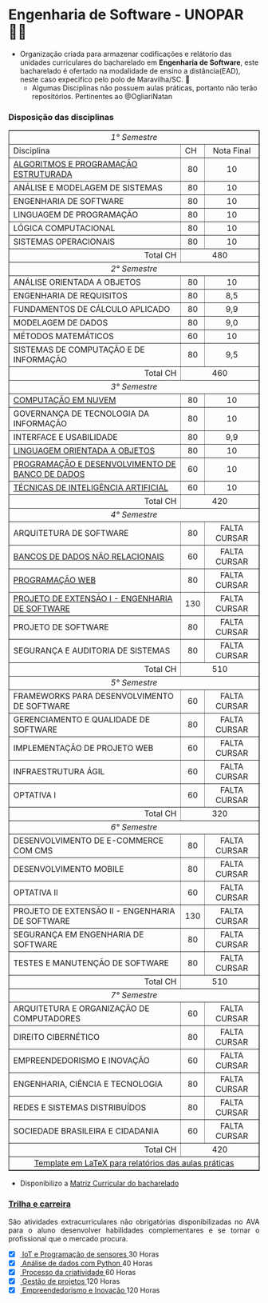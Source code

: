 # Engenharia de Software - UNOPAR 🙋‍♀️

- Organização criada para armazenar codificações e relátorio das unidades curriculares do bacharelado em __Engenharia de Software__, este bacharelado é ofertado na modalidade de ensino a distância(EAD), neste caso expecifíco pelo polo de Maravilha/SC. 🧙
   - Algumas Disciplinas não possuem aulas práticas, portanto não terão repositórios. Pertinentes ao @OgliariNatan
 

### Disposição das disciplinas

<table border="1">
   <tr> <td colspan="3" align="center"> <i>1° Semestre </i></td> </tr>
   <tr> <td>Disciplina</td> <td>CH</td> <td align="center"> Nota Final</td>  </tr>
   <tr> <td> <a href="https://github.com/ENGENHARIA-DE-SOFTWARE-UNOPAR/Algoritimo-e-Programacao-Estruturada" target="_blank">  ALGORITMOS E PROGRAMAÇÃO ESTRUTURADA </a></td> <td align="center"> 80</td>  <td align="center"> 10</td> </tr>
   <tr> <td>ANÁLISE E MODELAGEM DE SISTEMAS</td> <td align="center">80</td> <td align="center"> 10</td> </tr>
   <tr> <td>ENGENHARIA DE SOFTWARE</td> <td align="center">80</td> <td align="center"> 10</td> </tr>
   <tr> <td>LINGUAGEM DE PROGRAMAÇÃO</td> <td align="center">80</td> <td align="center"> 10</td> </tr>
   <tr> <td>LÓGICA COMPUTACIONAL</td> <td align="center">80</td> <td align="center"> 10</td> </tr>
   <tr> <td>SISTEMAS OPERACIONAIS</td> <td align="center">80</td> <td align="center"> 10</td> </tr>
   <tr> <td align="right">Total CH</td> <td colspan="2" align="center">480</td>   </tr>

   <tr> <td colspan="3" align="center"> <i>2° Semestre </i> </td> </tr>
   <tr> <td> ANÁLISE ORIENTADA A OBJETOS </td> <td align="center">80</td> <td align="center"> 10 </td> </tr>
   <tr> <td> ENGENHARIA DE REQUISITOS </td> <td align="center">80</td> <td align="center"> 8,5 </td> </tr>
   <tr> <td> FUNDAMENTOS DE CÁLCULO APLICADO </td> <td align="center">80</td> <td align="center"> 9,9 </td> </tr>
   <tr> <td> MODELAGEM DE DADOS </td> <td align="center">80</td> <td align="center"> 9,0 </td> </tr>
   <tr> <td> MÉTODOS MATEMÁTICOS </td> <td align="center">60</td> <td align="center"> 10 </td> </tr>
   <tr> <td> SISTEMAS DE COMPUTAÇÃO E DE INFORMAÇÃO </td> <td align="center">80</td> <td align="center"> 9,5 </td> </tr>
   <tr> <td align="right">Total CH </td> <td colspan="2" align="center">460 </td> </tr>

<tr> <td colspan="3" align="center"> <i>3° Semestre </i> </td> </tr>
   <tr> <td> <a href="https://github.com/ENGENHARIA-DE-SOFTWARE-UNOPAR/Computacao-em-nuvem-UNOPAR" target="_blank"> COMPUTAÇÃO EM NUVEM </a> </td> <td align="center">80</td> <td align="center"> 10 </td> </tr>
   <tr> <td> GOVERNANÇA DE TECNOLOGIA DA INFORMAÇÃO </td> <td align="center">80</td> <td align="center"> 10 </td> </tr>
   <tr> <td> INTERFACE E USABILIDADE </td> <td align="center">80</td> <td align="center"> 9,9 </td> </tr>
   <tr> <td> <a href="https://github.com/ENGENHARIA-DE-SOFTWARE-UNOPAR/gerenciaBanco" target="_blank"> LINGUAGEM ORIENTADA A OBJETOS </a> </td> <td align="center">80</td> <td align="center"> 10 </td> </tr>
   <tr> <td> <a href="https://github.com/ENGENHARIA-DE-SOFTWARE-UNOPAR/database_and_data_development" target="_blank"> PROGRAMAÇÃO E DESENVOLVIMENTO DE BANCO DE DADOS </a> </td> <td align="center">60</td> <td align="center"> 10 </td> </tr>
   <tr> <td> <a href="https://github.com/ENGENHARIA-DE-SOFTWARE-UNOPAR/neuralPerceptron" target="_blank"> TÉCNICAS DE INTELIGÊNCIA ARTIFICIAL </a> </td> <td align="center">60</td> <td align="center"> 10 </td> </tr>
   <tr> <td align="right">Total CH </td> <td colspan="2" align="center">420 </td> </tr>

<tr> <td colspan="3" align="center"> <i>4° Semestre </i> </td> </tr>
   <tr> <td> ARQUITETURA DE SOFTWARE </td> <td align="center">80</td> <td align="center"> FALTA CURSAR </td> </tr>
   <tr> <td> <a href="https://github.com/ENGENHARIA-DE-SOFTWARE-UNOPAR/NoSQL" target="_blank"> BANCOS DE DADOS NÃO RELACIONAIS </a> </td> <td align="center">60</td> <td align="center"> FALTA CURSAR </td> </tr>
   <tr> <td> <a href="https://github.com/ENGENHARIA-DE-SOFTWARE-UNOPAR/web-project" target="_blank"> PROGRAMAÇÃO WEB </a> </td> <td align="center">80</td> <td align="center"> FALTA CURSAR </td> </tr>
   <tr> <td> <a href="https://github.com/ENGENHARIA-DE-SOFTWARE-UNOPAR/extension-project_I" target="_blank"> PROJETO DE EXTENSÃO I - ENGENHARIA DE SOFTWARE </a> </td> <td align="center">130</td> <td align="center"> FALTA CURSAR </td> </tr>
   <tr> <td> PROJETO DE SOFTWARE </td> <td align="center">80</td> <td align="center"> FALTA CURSAR </td> </tr>
   <tr> <td> SEGURANÇA E AUDITORIA DE SISTEMAS </td> <td align="center">80</td> <td align="center"> FALTA CURSAR </td> </tr>
   <tr> <td align="right">Total CH </td> <td colspan="2" align="center">510 </td> </tr>

<tr> <td colspan="3" align="center"> <i>5° Semestre </i> </td> </tr>
   <tr> <td> FRAMEWORKS PARA DESENVOLVIMENTO DE SOFTWARE </td> <td align="center">60</td> <td align="center"> FALTA CURSAR </td> </tr>
   <tr> <td> GERENCIAMENTO E QUALIDADE DE SOFTWARE </td> <td align="center">80</td> <td align="center"> FALTA CURSAR </td> </tr>
   <tr> <td> IMPLEMENTAÇÃO DE PROJETO WEB </td> <td align="center">60</td> <td align="center"> FALTA CURSAR </td> </tr>
   <tr> <td> INFRAESTRUTURA ÁGIL </td> <td align="center">60</td> <td align="center"> FALTA CURSAR </td> </tr>
   <tr> <td> OPTATIVA I </td> <td align="center">60</td> <td align="center"> FALTA CURSAR </td> </tr>
   <tr> <td align="right">Total CH </td> <td colspan="2" align="center"> 320 </td> </tr>

<tr> <td colspan="3" align="center"> <i>6° Semestre </i> </td> </tr>
   <tr> <td> DESENVOLVIMENTO DE E-COMMERCE COM CMS </td> <td align="center">80</td> <td align="center"> FALTA CURSAR </td> </tr>
   <tr> <td> DESENVOLVIMENTO MOBILE </td> <td align="center">80</td> <td align="center"> FALTA CURSAR </td> </tr>
   <tr> <td> OPTATIVA II </td> <td align="center">60</td> <td align="center"> FALTA CURSAR </td> </tr>
   <tr> <td> PROJETO DE EXTENSÃO II - ENGENHARIA DE SOFTWARE </td> <td align="center">130</td> <td align="center"> FALTA CURSAR </td> </tr>
   <tr> <td> SEGURANÇA EM ENGENHARIA DE SOFTWARE </td> <td align="center">80</td> <td align="center"> FALTA CURSAR </td> </tr>
   <tr> <td> TESTES E MANUTENÇÃO DE SOFTWARE </td> <td align="center">80</td> <td align="center"> FALTA CURSAR </td> </tr>
   <tr> <td align="right">Total CH </td> <td colspan="2" align="center">510 </td> </tr>

<tr> <td colspan="3" align="center"> <i>7° Semestre </i> </td> </tr>
   <tr> <td> ARQUITETURA E ORGANIZAÇÃO DE COMPUTADORES </td> <td align="center">60</td> <td align="center"> FALTA CURSAR </td> </tr>
   <tr> <td> DIREITO CIBERNÉTICO </td> <td align="center">80</td> <td align="center"> FALTA CURSAR </td> </tr>
   <tr> <td> EMPREENDEDORISMO E INOVAÇÃO </td> <td align="center">60</td> <td align="center"> FALTA CURSAR </td> </tr>
   <tr> <td> ENGENHARIA, CIÊNCIA E TECNOLOGIA</td> <td align="center">80</td> <td align="center"> FALTA CURSAR </td> </tr>
   <tr> <td> REDES E SISTEMAS DISTRIBUÍDOS </td> <td align="center">80</td> <td align="center"> FALTA CURSAR </td> </tr>
   <tr> <td> SOCIEDADE BRASILEIRA E CIDADANIA </td> <td align="center">60</td> <td align="center"> FALTA CURSAR </td> </tr>
   <tr> <td align="right">Total CH </td> <td colspan="2" align="center">420 </td> </tr>


<tr> <td colspan="3" align="center"> <a href="https://github.com/ENGENHARIA-DE-SOFTWARE-UNOPAR/Template-UNOPAR" target="_blank"> Template em LaTeX para relatórios das aulas práticas </td> </tr>
</table>



* Disponibilizo a [Matriz Curricular do bacharelado](https://github.com/ENGENHARIA-DE-SOFTWARE-UNOPAR/.github/blob/main/profile/Matriz%20curi.%20-%20ENG%20software.pdf)


### <a href="https://blog.unopar.com.br/trilhas-de-carreira/#Conheca_as_Trilhas_de_Carreira"> Trilha e carreira </a>

<p align="justify"> São atividades extracurriculares não obrigatórias disponibilizadas no AVA para o aluno desenvolver habilidades complementares e se tornar o profissional que o mercado procura. </p>


- [x] <a href="https://drive.google.com/file/d/1d5MI1Je83O1R-ZshPjR9ALq4nda7EkeS/view?usp=sharing"> IoT e Programação de sensores </a> 30 Horas </br>
- [x] <a href="https://drive.google.com/file/d/1WLgOo77Q3zU3lo5QijTAqltP6epdqMhX/view?usp=sharing"> Análise de dados com Python </a> 40 Horas </br>
- [x] <a href="https://drive.google.com/file/d/1KmHL0fYWLndupQIxN4GzeJFdmvVj1rec/view?usp=sharing"> Processo da criatividade </a> 60 Horas </br>
- [x] <a href="https://drive.google.com/file/d/1eH21zc3ljxnA2AaMgr7JGffvX7LefHNy/view?usp=sharing"> Gestão de projetos </a> 120 Horas </br>
- [x] <a href="https://drive.google.com/file/d/1NP1xhqTYFcjvg5YMa57GEBqEYq9fy83G/view?usp=sharing"> Empreendedorismo e Inovação </a> 120 Horas </br>